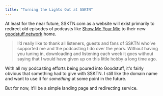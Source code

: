 ```yaml
---
title: "Turning the Lights Out at SSKTN"
---
```

<p>At least for the near future, SSKTN.com as a website will exist primarily to redirect old episodes of podcasts like <a href="https://goodstuff.network/smym">Show Me Your Mic</a> to their new <a href="https://goodstuff.network">goodstuff.network</a> home.</p>
<blockquote><p>
  I’d really like to thank all listeners, guests and fans of SSKTN who’ve supported me and the podcasting I do over the years. Without having you tuning in, downloading and listening each week it goes without saying that I would have given up on this little hobby a long time ago.
</p></blockquote>
<p>With all my podcasting efforts being poured into Goodstuff, it's fairly obvious that something had to give with SSKTN. I still like the domain name and want to use it for <em>something</em> at some point in the future.</p>
<p>But for now, it'll be a simple landing page and redirecting service.</p>
